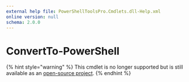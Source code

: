 ```yaml
---
external help file: PowerShellToolsPro.Cmdlets.dll-Help.xml
online version: null
schema: 2.0.0
---
```


# ConvertTo-PowerShell

{% hint style="warning" %}
This cmdlet is no longer supported but is still available as an [open-source project](https://github.com/ironmansoftware/code-conversion).&#x20;
{% endhint %}
